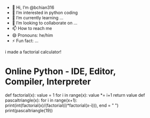 - 👋 Hi, I’m @bchian316
- 👀 I’m interested in python coding
- 🌱 I’m currently learning ...
- 💞️ I’m looking to collaborate on ...
- 📫 How to reach me 
- 😄 Pronouns: he/him
- ⚡ Fun fact: ...

<!---
bchian316/bchian316 is a ✨ special ✨ repository because its `README.md` (this file) appears on your GitHub profile.
You can click the Preview link to take a look at your changes.
--->
i made a factorial calculator!

# Online Python - IDE, Editor, Compiler, Interpreter
def factorial(x):
    value = 1
    for i in range(x):
        value *= i+1
    return value
def pascaltriangle(x):
    for i in range(x+1):
        print(int(factorial(x)/(factorial(i)*factorial(x-i))), end = " ")
print(pascaltriangle(19))
